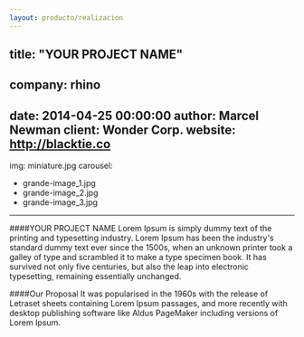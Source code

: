 ```yaml
---
layout: producto/realizacion
---
```

title:  "YOUR PROJECT NAME"
---
company: rhino
---
date:   2014-04-25 00:00:00
author: Marcel Newman
client: Wonder Corp.
website: http://blacktie.co
---
img: miniature.jpg
carousel:
- grande-image_1.jpg
- grande-image_2.jpg
- grande-image_3.jpg
---
####YOUR PROJECT NAME
Lorem Ipsum is simply dummy text of the printing and typesetting industry. Lorem Ipsum has been the industry's standard dummy text ever since the 1500s, when an unknown printer took a galley of type and scrambled it to make a type specimen book. It has survived not only five centuries, but also the leap into electronic typesetting, remaining essentially unchanged.

####Our Proposal
It was popularised in the 1960s with the release of Letraset sheets containing Lorem Ipsum passages, and more recently with desktop publishing software like Aldus PageMaker including versions of Lorem Ipsum.